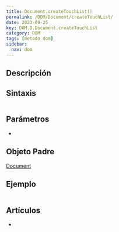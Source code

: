 ```yaml
---
title: Document.createTouchList()
permalink: /DOM/Document/createTouchList/
date: 2023-09-25
key: DOM.D.Document.createTouchList
category: DOM
tags: [metodo dom]
sidebar:
  nav: dom
---
```


## Descripción


## Sintaxis


```javascript

```


## Parámetros

- 

## Objeto Padre


[Document](https://www.w3api.com/DOM/Document/)


## Ejemplo


```javascript

```


## Artículos

- 
